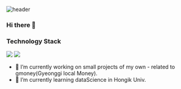 
![header](https://capsule-render.vercel.app/api?type=shark&color=auto&height=250&section=header&text=SangHee's%20GitHub&fontSize=70&animation=scaleIn)

### Hi there 👋
### Technology Stack
<img src="https://img.shields.io/badge/Python-3776AB?style=flat-square&logo=Python&logoColor=white"/>
<img src="https://img.shields.io/badge/Oracle-F80000?style=flat-square&logo=Oracle&logoColor=white"/>

- 🔭 I’m currently working on small projects of my own  - related to gmoney(Gyeonggi local Money).
- 🌱 I’m currently learning dataScience in Hongik Univ.
</div>
